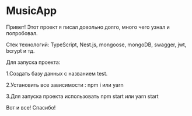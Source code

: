 # MusicApp
Привет!
Этот проект я писал довольно долго, много чего узнал и попробовал.

Стек технологий: TypeScript, Nest.js, mongoose, mongoDB, swagger, jwt, bcrypt и тд.

Для запуска проекта:

1.Создать базу данных с названием test.

2.Установить все зависимости : npm i или yarn

3.Для запуска проекта использовать npm start или yarn start


Вот и все!
Спасибо!
